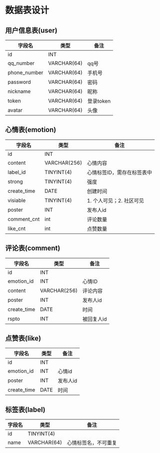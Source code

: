 # 数据表设计

## 用户信息表(user)

| 字段名       | 类型        | 备注      |
| ------------ | ----------- | --------- |
| id           | INT         |           |
| qq_number    | VARCHAR(64) | qq号      |
| phone_number | VARCHAR(64) | 手机号    |
| password     | VARCHAR(64) | 密码      |
| nickname     | VARCHAR(64) | 昵称      |
| token        | VARCHAR(64) | 登录token |
| avatar       | VARCHAR(64) | 头像      |

## 心情表(emotion)

| 字段名      | 类型         | 备注                       |
| ----------- | ------------ | -------------------------- |
| id          | INT          |                            |
| content     | VARCHAR(256) | 心情内容                   |
| label_id    | TINYINT(4)   | 心情标签ID，需存在标签表中 |
| strong      | TINYINT(4)   | 强度                       |
| create_time | DATE         | 创建时间                   |
| visiable    | TINYINT(4)   | 1. 个人可见；2. 社区可见   |
| poster      | INT          | 发布人id                   |
| comment_cnt | int          | 评论数量                   |
| like_cnt    | int          | 点赞数量                   |

## 评论表(comment) 

| 字段名      | 类型         | 备注       |
| ----------- | ------------ | ---------- |
| id          | INT          |            |
| emotion_id  | INT          | 心情ID     |
| content     | VARCHAR(256) | 评论内容   |
| poster      | INT          | 发布人id   |
| create_time | DATE         | 时间       |
| rspto       | INT          | 被回复人id |

## 点赞表(like)

| 字段名      | 类型 | 备注     |
| ----------- | ---- | -------- |
| id          | INT  |          |
| emotion_id  | INT  | 心情id   |
| poster      | INT  | 发布人id |
| create_time | DATE | 时间     |

## 标签表(label)

| 字段名 | 类型        | 备注                 |
| ------ | ----------- | -------------------- |
| id     | TINYINT(4)  |                      |
| name   | VARCHAR(64) | 心情标签名，不可重复 |